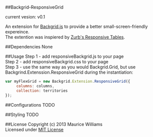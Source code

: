 ##Backgrid-ResponsiveGrid

current vesion: v0.1

An extension for [Backgrid.js](http://backgridjs.com/) to provide a better small-screen-friendly expereince.  
The extention was inspiered by [Zurb's Responsive Tables](http://zurb.com/playground/responsive-tables).


##Dependencies
None

##Usage
Step 1 - add responsiveBackgrid.js to your page  
Step 2 - add responsiveBackgrid.css to your page  
Step 3 - use the same way as you would Backgrid.Grid, but use Backgrind.Extenssion.ResponsiveGrid during the instantiation:  
```javascript
var myFlexGrid = new Backgrid.Extension.ResponsiveGrid({
     columns: columns,
     collection: territories
});
```

##Configurations
TODO

##Styling
TODO

##License
Copyright (c) 2013 Maurice Williams  
Licensed under [MIT License](LICENSE-MIT)